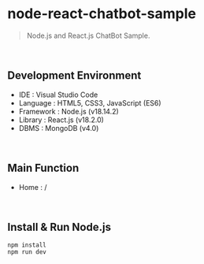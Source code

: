 # node-react-chatbot-sample
> Node.js and React.js ChatBot Sample.

<br>

## Development Environment
- IDE : Visual Studio Code
- Language : HTML5, CSS3, JavaScript (ES6)
- Framework : Node.js (v18.14.2)
- Library : React.js (v18.2.0)
- DBMS : MongoDB (v4.0)

<br>

## Main Function
- Home : /

<br>

## Install & Run Node.js
```shell
npm install
npm run dev
```

